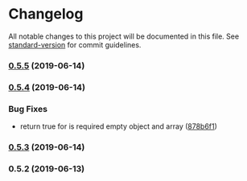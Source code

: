 # Changelog

All notable changes to this project will be documented in this file. See [standard-version](https://github.com/conventional-changelog/standard-version) for commit guidelines.

### [0.5.5](https://github.com/devdigital/inspected/compare/v0.5.4...v0.5.5) (2019-06-14)



### [0.5.4](https://github.com/devdigital/inspected/compare/v0.5.3...v0.5.4) (2019-06-14)


### Bug Fixes

* return true for is required empty object and array ([878b6f1](https://github.com/devdigital/inspected/commit/878b6f1))



### [0.5.3](https://github.com/devdigital/inspected/compare/v0.5.2...v0.5.3) (2019-06-14)



### 0.5.2 (2019-06-13)
